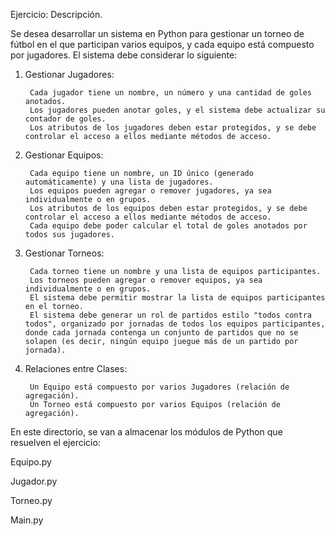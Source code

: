 Ejercicio: 
Descripción.

Se desea desarrollar un sistema en Python para gestionar un torneo de fútbol en el que participan varios equipos, y cada equipo está compuesto por jugadores. El sistema debe considerar lo siguiente:

1. Gestionar Jugadores:

        Cada jugador tiene un nombre, un número y una cantidad de goles anotados.
        Los jugadores pueden anotar goles, y el sistema debe actualizar su contador de goles.
        Los atributos de los jugadores deben estar protegidos, y se debe controlar el acceso a ellos mediante métodos de acceso.

2. Gestionar Equipos:

        Cada equipo tiene un nombre, un ID único (generado automáticamente) y una lista de jugadores.
        Los equipos pueden agregar o remover jugadores, ya sea individualmente o en grupos.
        Los atributos de los equipos deben estar protegidos, y se debe controlar el acceso a ellos mediante métodos de acceso.
        Cada equipo debe poder calcular el total de goles anotados por todos sus jugadores.

3. Gestionar Torneos:

        Cada torneo tiene un nombre y una lista de equipos participantes.
        Los torneos pueden agregar o remover equipos, ya sea individualmente o en grupos.
        El sistema debe permitir mostrar la lista de equipos participantes en el torneo.
        El sistema debe generar un rol de partidos estilo "todos contra todos", organizado por jornadas de todos los equipos participantes, donde cada jornada contenga un conjunto de partidos que no se solapen (es decir, ningún equipo juegue más de un partido por jornada).

4. Relaciones entre Clases:

        Un Equipo está compuesto por varios Jugadores (relación de agregación).
        Un Torneo está compuesto por varios Equipos (relación de agregación).




En este directorio, se van a almacenar los módulos de Python que resuelven el ejercicio:

Equipo.py

Jugador.py

Torneo.py

Main.py